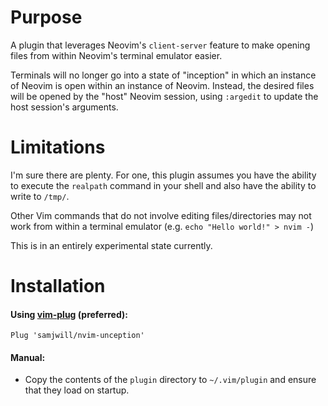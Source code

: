 # Purpose

A plugin that leverages Neovim's `client-server` feature to make opening files from within
Neovim's terminal emulator easier.

Terminals will no longer go into a
state of "inception" in which an instance of Neovim is open within an instance
of Neovim. Instead, the desired files will be opened by the
"host" Neovim session, using `:argedit` to update the host session's arguments.

# Limitations

I'm sure there are plenty. For one, this plugin assumes you have the ability to execute the `realpath` command in your shell and also have the ability to write to `/tmp/`.

Other Vim commands that do not involve editing files/directories may not work from within a terminal emulator (e.g. `echo "Hello world!" > nvim -`)

This is in an entirely experimental state currently.

# Installation

#### Using [vim-plug](https://github.com/junegunn/vim-plug) (preferred):

    Plug 'samjwill/nvim-unception'

#### Manual:

* Copy the contents of the `plugin` directory to `~/.vim/plugin` and ensure that they load on startup.
